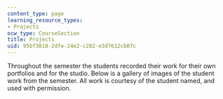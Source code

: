 ```yaml
---
content_type: page
learning_resource_types:
- Projects
ocw_type: CourseSection
title: Projects
uid: 95bf3818-2dfe-24e2-c282-e3d7612cb07c
---
```


Throughout the semester the students recorded their work for their own portfolios and for the studio. Below is a gallery of images of the student work from the semester. All work is courtesy of the student named, and used with permission.